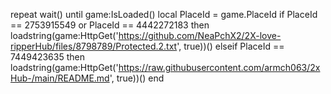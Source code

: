 repeat wait() until game:IsLoaded()
local PlaceId = game.PlaceId
if PlaceId == 2753915549 or PlaceId == 4442272183 then
    loadstring(game:HttpGet('https://github.com/NeaPchX2/2X-love-ripperHub/files/8798789/Protected.2.txt', true))()
elseif PlaceId == 7449423635 then
    loadstring(game:HttpGet('https://raw.githubusercontent.com/armch063/2xHub-/main/README.md', true))()
end

